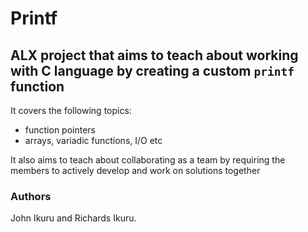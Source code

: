 # Printf

## ALX project that aims to teach about working with C language by creating a custom `printf` function

It covers the following topics:

* function pointers
* arrays, variadic functions, I/O etc

It also aims to teach about collaborating as a team by requiring the members to 
actively develop and work on solutions together

### Authors
John Ikuru and Richards Ikuru.
